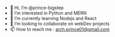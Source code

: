 - 👋 Hi, I’m @prince-bigstep
- 👀 I’m interested in Python and MERN 
- 🌱 I’m currently learning Nodejs and React
- 💞️ I’m looking to collaborate on webDev projects
- 📫 How to reach me : arch.prince01@gmail.com

<!---
prince-bigstep/prince-bigstep is a ✨ special ✨ repository because its `README.md` (this file) appears on your GitHub profile.
You can click the Preview link to take a look at your changes.
--->
